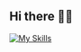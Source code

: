 ## Hi there 👋🏻

[![My Skills](https://skillicons.dev/icons?i=js,html,css,cloudflare,github,linux,postman)](https://skillicons.dev)
